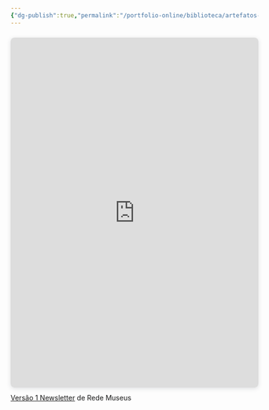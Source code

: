 ```yaml
---
{"dg-publish":true,"permalink":"/portfolio-online/biblioteca/artefatos-outros/newsletter-ed0/","tags":["💼/⚗️/📝️"],"created":"2024-02-14T12:36:17.915-03:00","updated":"2024-02-06T21:11:05.081-03:00"}
---
```


<div style="position: relative; width: 100%; height: 0; padding-top: 141.4286%;
 padding-bottom: 0; box-shadow: 0 2px 8px 0 rgba(63,69,81,0.16); margin-top: 1.6em; margin-bottom: 0.9em; overflow: hidden;
 border-radius: 8px; will-change: transform;">
  <iframe loading="lazy" style="position: absolute; width: 100%; height: 100%; top: 0; left: 0; border: none; padding: 0;margin: 0;"
    src="https:&#x2F;&#x2F;www.canva.com&#x2F;design&#x2F;DAFpd7MfBa8&#x2F;view?embed" allowfullscreen="allowfullscreen" allow="fullscreen">
  </iframe>
</div>
<a href="https:&#x2F;&#x2F;www.canva.com&#x2F;design&#x2F;DAFpd7MfBa8&#x2F;view?utm_content=DAFpd7MfBa8&amp;utm_campaign=designshare&amp;utm_medium=embeds&amp;utm_source=link" target="_blank" rel="noopener">Versão 1 Newsletter</a> de Rede Museus
